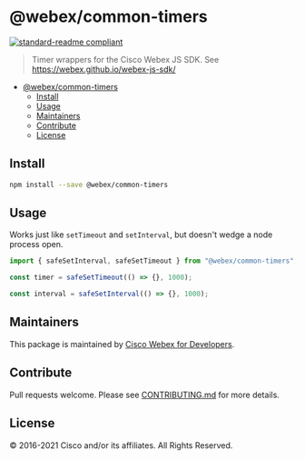 # @webex/common-timers

[![standard-readme compliant](https://img.shields.io/badge/readme%20style-standard-brightgreen.svg?style=flat-square)](https://github.com/RichardLitt/standard-readme)

> Timer wrappers for the Cisco Webex JS SDK. See
> https://webex.github.io/webex-js-sdk/

- [@webex/common-timers](#webexcommon-timers)
  - [Install](#install)
  - [Usage](#usage)
  - [Maintainers](#maintainers)
  - [Contribute](#contribute)
  - [License](#license)

## Install

```bash
npm install --save @webex/common-timers
```

## Usage

Works just like `setTimeout` and `setInterval`, but doesn't wedge a node process
open.

```js
import { safeSetInterval, safeSetTimeout } from "@webex/common-timers";

const timer = safeSetTimeout(() => {}, 1000);

const interval = safeSetInterval(() => {}, 1000);
```

## Maintainers

This package is maintained by
[Cisco Webex for Developers](https://developer.webex.com/).

## Contribute

Pull requests welcome. Please see
[CONTRIBUTING.md](https://github.com/webex/webex-js-sdk/blob/master/CONTRIBUTING.md)
for more details.

## License

© 2016-2021 Cisco and/or its affiliates. All Rights Reserved.
